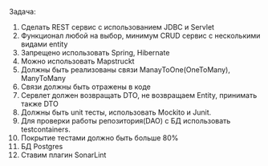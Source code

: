 Задача:
1) Сделать REST сервис с использованием JDBC и Servlet
2) Функционал любой на выбор, минимум CRUD сервис с несколькими видами entity
3) Запрещено использовать Spring, Hibernate
4) Можно использовать Mapstruckt
5) Должны быть реализованы связи ManayToOne(OneToMany), ManyToMany
6) Связи должны быть отражены в коде
7) Сервлет должен возвращать DTO, не возвращаем Entity, принимать также DTO
8) Должны быть unit тесты, использовать Mockito и Junit.
9) Для проверки работы репозитория(DAO) с БД использовать testcontainers.
10) Покрытие тестами должно быть больше 80%
11) БД Postgres
12) Ставим плагин SonarLint
